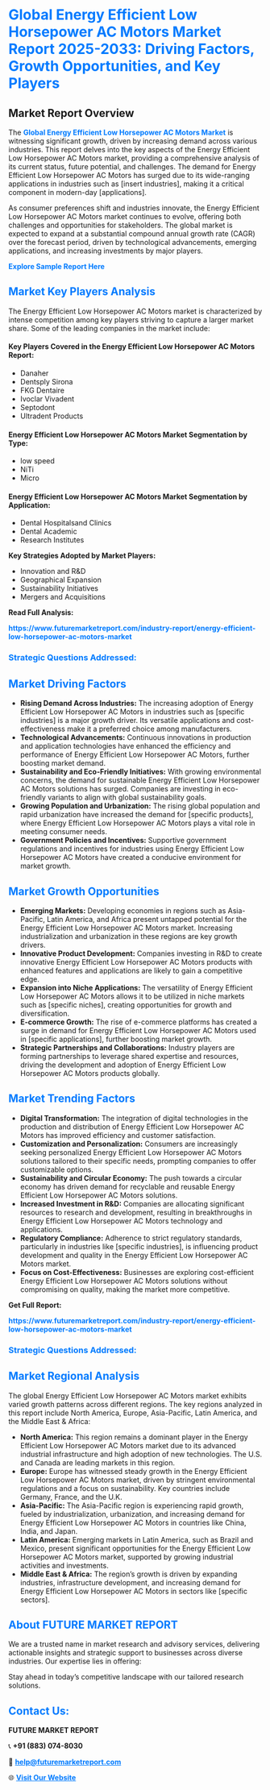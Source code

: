 <h1 style="color: #007BFF;">Global Energy Efficient Low Horsepower AC Motors Market Report 2025-2033: Driving Factors, Growth Opportunities, and Key Players</h1>

<section id="overview">
<h2>Market Report Overview</h2>
<p>The <a href="https://www.futuremarketreport.com/industry-report/energy-efficient-low-horsepower-ac-motors-market" style="color: #007BFF; text-decoration: none;"><strong>Global Energy Efficient Low Horsepower AC Motors Market</strong></a> is witnessing significant growth, driven by increasing demand across various industries. This report delves into the key aspects of the Energy Efficient Low Horsepower AC Motors market, providing a comprehensive analysis of its current status, future potential, and challenges. The demand for Energy Efficient Low Horsepower AC Motors has surged due to its wide-ranging applications in industries such as [insert industries], making it a critical component in modern-day [applications].</p>
<p>As consumer preferences shift and industries innovate, the Energy Efficient Low Horsepower AC Motors market continues to evolve, offering both challenges and opportunities for stakeholders. The global market is expected to expand at a substantial compound annual growth rate (CAGR) over the forecast period, driven by technological advancements, emerging applications, and increasing investments by major players.</p>
</section>

<section id="overview">
<p><a href="https://www.futuremarketreport.com/request-sample/reportId=33498" style="color: #007BFF; text-decoration: none;"><strong>Explore Sample Report Here</strong></a></p>
</section>

<section id="key-players">
<h2 style="color: #007BFF;">Market Key Players Analysis</h2>
<p>The Energy Efficient Low Horsepower AC Motors market is characterized by intense competition among key players striving to capture a larger market share. Some of the leading companies in the market include:</p>
<h4>Key Players Covered in the Energy Efficient Low Horsepower AC Motors Report:</h4>
<ul><li>Danaher</li><li>Dentsply Sirona</li><li>FKG Dentaire</li><li>Ivoclar Vivadent</li><li>Septodont</li><li>Ultradent Products</li></ul>
<h4>Energy Efficient Low Horsepower AC Motors Market Segmentation by Type:</h4>
<ul><li>low speed</li><li>NiTi</li><li>Micro</li></ul>

<h4>Energy Efficient Low Horsepower AC Motors Market Segmentation by Application:</h4>
<ul><li>Dental Hospitalsand Clinics</li><li>Dental Academic</li><li>Research Institutes</li></ul>
<p><strong>Key Strategies Adopted by Market Players:</strong></p>
<ul>
<li>Innovation and R&D</li>
<li>Geographical Expansion</li>
<li>Sustainability Initiatives</li>
<li>Mergers and Acquisitions</li>
</ul>
</section>

<section>
<p><strong>Read Full Analysis: </strong></p><a href="https://www.futuremarketreport.com/industry-report/energy-efficient-low-horsepower-ac-motors-market" style="color: #007BFF; text-decoration: none;"><strong>https://www.futuremarketreport.com/industry-report/energy-efficient-low-horsepower-ac-motors-market</strong></a>
<h3 style="color: #007BFF;">Strategic Questions Addressed:</h3>
</section>

<section id="driving-factors">
<h2 style="color: #007BFF;">Market Driving Factors</h2>
<ul>
<li><strong>Rising Demand Across Industries:</strong> The increasing adoption of Energy Efficient Low Horsepower AC Motors in industries such as [specific industries] is a major growth driver. Its versatile applications and cost-effectiveness make it a preferred choice among manufacturers.</li>
<li><strong>Technological Advancements:</strong> Continuous innovations in production and application technologies have enhanced the efficiency and performance of Energy Efficient Low Horsepower AC Motors, further boosting market demand.</li>
<li><strong>Sustainability and Eco-Friendly Initiatives:</strong> With growing environmental concerns, the demand for sustainable Energy Efficient Low Horsepower AC Motors solutions has surged. Companies are investing in eco-friendly variants to align with global sustainability goals.</li>
<li><strong>Growing Population and Urbanization:</strong> The rising global population and rapid urbanization have increased the demand for [specific products], where Energy Efficient Low Horsepower AC Motors plays a vital role in meeting consumer needs.</li>
<li><strong>Government Policies and Incentives:</strong> Supportive government regulations and incentives for industries using Energy Efficient Low Horsepower AC Motors have created a conducive environment for market growth.</li>
</ul>
</section>

<section id="growth-opportunities">
<h2 style="color: #007BFF;">Market Growth Opportunities</h2>
<ul>
<li><strong>Emerging Markets:</strong> Developing economies in regions such as Asia-Pacific, Latin America, and Africa present untapped potential for the Energy Efficient Low Horsepower AC Motors market. Increasing industrialization and urbanization in these regions are key growth drivers.</li>
<li><strong>Innovative Product Development:</strong> Companies investing in R&D to create innovative Energy Efficient Low Horsepower AC Motors products with enhanced features and applications are likely to gain a competitive edge.</li>
<li><strong>Expansion into Niche Applications:</strong> The versatility of Energy Efficient Low Horsepower AC Motors allows it to be utilized in niche markets such as [specific niches], creating opportunities for growth and diversification.</li>
<li><strong>E-commerce Growth:</strong> The rise of e-commerce platforms has created a surge in demand for Energy Efficient Low Horsepower AC Motors used in [specific applications], further boosting market growth.</li>
<li><strong>Strategic Partnerships and Collaborations:</strong> Industry players are forming partnerships to leverage shared expertise and resources, driving the development and adoption of Energy Efficient Low Horsepower AC Motors products globally.</li>
</ul>
</section>

<section id="trending-factors">
<h2 style="color: #007BFF;">Market Trending Factors</h2>
<ul>
<li><strong>Digital Transformation:</strong> The integration of digital technologies in the production and distribution of Energy Efficient Low Horsepower AC Motors has improved efficiency and customer satisfaction.</li>
<li><strong>Customization and Personalization:</strong> Consumers are increasingly seeking personalized Energy Efficient Low Horsepower AC Motors solutions tailored to their specific needs, prompting companies to offer customizable options.</li>
<li><strong>Sustainability and Circular Economy:</strong> The push towards a circular economy has driven demand for recyclable and reusable Energy Efficient Low Horsepower AC Motors solutions.</li>
<li><strong>Increased Investment in R&D:</strong> Companies are allocating significant resources to research and development, resulting in breakthroughs in Energy Efficient Low Horsepower AC Motors technology and applications.</li>
<li><strong>Regulatory Compliance:</strong> Adherence to strict regulatory standards, particularly in industries like [specific industries], is influencing product development and quality in the Energy Efficient Low Horsepower AC Motors market.</li>
<li><strong>Focus on Cost-Effectiveness:</strong> Businesses are exploring cost-efficient Energy Efficient Low Horsepower AC Motors solutions without compromising on quality, making the market more competitive.</li>
</ul>
</section>

<section>
<p><strong>Get Full Report: </strong></p><a href="https://www.futuremarketreport.com/industry-report/energy-efficient-low-horsepower-ac-motors-market" style="color: #007BFF; text-decoration: none;"><strong>https://www.futuremarketreport.com/industry-report/energy-efficient-low-horsepower-ac-motors-market</strong></a>
<h3 style="color: #007BFF;">Strategic Questions Addressed:</h3>
</section>


<section id="regional-analysis">
<h2 style="color: #007BFF;">Market Regional Analysis</h2>
<p>The global Energy Efficient Low Horsepower AC Motors market exhibits varied growth patterns across different regions. The key regions analyzed in this report include North America, Europe, Asia-Pacific, Latin America, and the Middle East & Africa:</p>
<ul>
<li><strong>North America:</strong> This region remains a dominant player in the Energy Efficient Low Horsepower AC Motors market due to its advanced industrial infrastructure and high adoption of new technologies. The U.S. and Canada are leading markets in this region.</li>
<li><strong>Europe:</strong> Europe has witnessed steady growth in the Energy Efficient Low Horsepower AC Motors market, driven by stringent environmental regulations and a focus on sustainability. Key countries include Germany, France, and the U.K.</li>
<li><strong>Asia-Pacific:</strong> The Asia-Pacific region is experiencing rapid growth, fueled by industrialization, urbanization, and increasing demand for Energy Efficient Low Horsepower AC Motors in countries like China, India, and Japan.</li>
<li><strong>Latin America:</strong> Emerging markets in Latin America, such as Brazil and Mexico, present significant opportunities for the Energy Efficient Low Horsepower AC Motors market, supported by growing industrial activities and investments.</li>
<li><strong>Middle East & Africa:</strong> The region’s growth is driven by expanding industries, infrastructure development, and increasing demand for Energy Efficient Low Horsepower AC Motors in sectors like [specific sectors].</li>
</ul>
</section>

<footer>
<h2 style="color: #007BFF;">About FUTURE MARKET REPORT</h2>
<p>We are a trusted name in market research and advisory services, delivering actionable insights and strategic support to businesses across diverse industries. Our expertise lies in offering:</p>

<p>Stay ahead in today’s competitive landscape with our tailored research solutions.</p>

<h2 style="color: #007BFF;">Contact Us:</h2>
<p><strong>FUTURE MARKET REPORT</strong></p>
<p>📞 <strong>+91 (883) 074-8030</strong></p>
<p>📧 <strong><a href="mailto:help@futuremarketreport.com" style="color: #007BFF;">help@futuremarketreport.com</a></strong></p>
<p>🌐 <strong><a href="https://www.futuremarketreport.com/" style="color: #007BFF;">Visit Our Website</a></strong></p>
</footer>